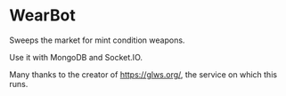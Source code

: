 # WearBot
Sweeps the market for mint condition weapons.

Use it with MongoDB and Socket.IO.

Many thanks to the creator of https://glws.org/, the service on which this runs.
